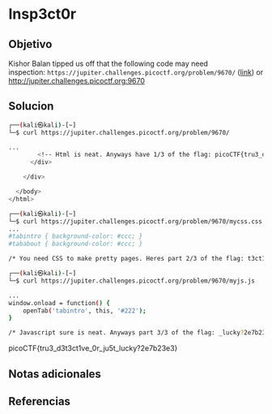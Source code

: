 # Insp3ct0r
## Objetivo
Kishor Balan tipped us off that the following code may need inspection: `https://jupiter.challenges.picoctf.org/problem/9670/` ([link](https://jupiter.challenges.picoctf.org/problem/9670/)) or http://jupiter.challenges.picoctf.org:9670

## Solucion
```bash
┌──(kali㉿kali)-[~]
└─$ curl https://jupiter.challenges.picoctf.org/problem/9670/

...
        <!-- Html is neat. Anyways have 1/3 of the flag: picoCTF{tru3_d3 -->
      </div>

    </div>

  </body>
</html>

┌──(kali㉿kali)-[~]
└─$ curl https://jupiter.challenges.picoctf.org/problem/9670/mycss.css
...
#tabintro { background-color: #ccc; }
#tababout { background-color: #ccc; }

/* You need CSS to make pretty pages. Heres part 2/3 of the flag: t3ct1ve_0r_ju5t */ 

┌──(kali㉿kali)-[~]
└─$ curl https://jupiter.challenges.picoctf.org/problem/9670/myjs.js

...
window.onload = function() {
    openTab('tabintro', this, '#222');
}

/* Javascript sure is neat. Anyways part 3/3 of the flag: _lucky?2e7b23e3} */

```
picoCTF{tru3_d3t3ct1ve_0r_ju5t_lucky?2e7b23e3}

## Notas adicionales

## Referencias